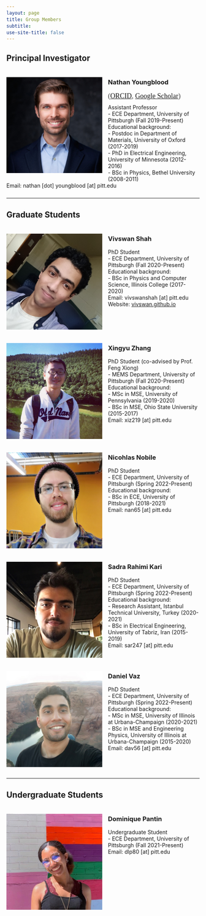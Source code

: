 ```yaml
---
layout: page
title: Group Members
subtitle: 
use-site-title: false
---
```


<h2>Principal Investigator</h2>
<div style="display: inline-block; width: 100%;">
<img style="float: left; margin: 20px 15px 15px 0px" src="/img/members_nathan.jpg" height="250" width="250"/>
<h3>Nathan Youngblood</h3>
<span style="font-family: 'Lora', 'Times New Roman', serif; font-size: 18px; color: #404040;">(<a href="https://orcid.org/0000-0003-2552-9376">ORCID</a>, <a href="https://scholar.google.com/citations?user=TFgaqTwAAAAJ&hl=en">Google Scholar</a>)</span>
<p style="margin: 10px 0">
Assistant Professor<br>
 - ECE Department, University of Pittsburgh (Fall 2019-Present)<br>
Educational background:<br>
 - Postdoc in Department of Materials, University of Oxford (2017-2019)<br>
 - PhD in Electrical Engineering, University of Minnesota (2012-2016)<br>
 - BSc in Physics, Bethel University (2008-2011)<br>
Email: nathan [dot] youngblood [at] pitt.edu<br>
</p>
</div>

<hr>

<h2>Graduate Students</h2>
<div style="display: inline-block; width: 100%;">
<img style="float: left; margin: 20px 15px 15px 0px" src="/img/members_vivswan.jpg" height="250" width="250"/>
<h3>Vivswan Shah</h3>
<p style="margin: 10px 0">
PhD Student<br>
 - ECE Department, University of Pittsburgh (Fall 2020-Present)<br>
Educational background:<br>
 - BSc in Physics and Computer Science, Illinois College (2017-2020)<br>
Email: vivswanshah [at] pitt.edu<br>
Website: <a href="https://vivswan.github.io">vivswan.github.io</a>
</p>
</div>

<div style="display: inline-block; width: 100%;">
<img style="float: left; margin: 20px 15px 15px 0px" src="/img/members_xingyu.jpg" height="250" width="250"/>
<h3>Xingyu Zhang</h3>
<p style="margin: 10px 0">
PhD Student (co-advised by Prof. Feng Xiong)<br>
 - MEMS Department, University of Pittsburgh (Fall 2020-Present)<br>
Educational background:<br>
 - MSc in MSE, University of Pennsylvania (2019-2020)<br>
 - BSc in MSE, Ohio State University (2015-2017)<br>
Email: xiz219 [at] pitt.edu<br>
</p>
</div>

<div style="display: inline-block; width: 100%;">
<img style="float: left; margin: 20px 15px 15px 0px" src="/img/members_nic.jpg" height="250" width="250"/>
<h3>Nicohlas Nobile</h3>
<p style="margin: 10px 0">
PhD Student<br>
 - ECE Department, University of Pittsburgh (Spring 2022-Present)<br>
Educational background:<br>
 - BSc in ECE, University of Pittsburgh (2018-2021)<br>
Email: nan65 [at] pitt.edu<br>
</p>
</div>

<div style="display: inline-block; width: 100%;">
<img style="float: left; margin: 20px 15px 15px 0px" src="/img/members_sadra.jpg" height="250" width="250"/>
<h3>Sadra Rahimi Kari</h3>
<p style="margin: 10px 0">
PhD Student<br>
 - ECE Department, University of Pittsburgh (Spring 2022-Present)<br>
Educational background:<br>
 - Research Assistant, Istanbul Technical University, Turkey (2020-2021)<br>
 - BSc in Electrical Engineering, University of Tabriz, Iran (2015-2019)<br>
Email: sar247 [at] pitt.edu<br>
</p>
</div>

<div style="display: inline-block; width: 100%;">
<img style="float: left; margin: 20px 15px 15px 0px" src="/img/members_daniel.jpg" height="250" width="250"/>
<h3>Daniel Vaz</h3>
<p style="margin: 10px 0">
PhD Student<br>
 - ECE Department, University of Pittsburgh (Spring 2022-Present)<br>
Educational background:<br>
 - MSc in MSE, University of Illinois at Urbana-Champaign (2020-2021)<br>
 - BSc in MSE and Engineering Physics, University of Illinois at Urbana-Champaign (2015-2020)<br>
Email: dav56 [at] pitt.edu<br>
</p>
</div>

<hr>

<h2>Undergraduate Students</h2>
<div style="display: inline-block; width: 100%;">
<img style="float: left; margin: 20px 15px 15px 0px" src="/img/members_dominique.jpg" height="250" width="250"/>
<h3>Dominique Pantin</h3>
<p style="margin: 10px 0">
Undergraduate Student<br>
 - ECE Department, University of Pittsburgh (Fall 2021-Present)<br>
Email: dlp80 [at] pitt.edu<br>
</p>
</div>
